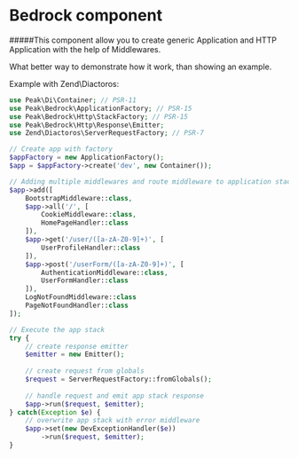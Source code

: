 # Bedrock component

#####This component allow you to create generic Application and HTTP Application with the help of Middlewares.

What better way to demonstrate how it work, than showing an example.


Example with Zend\Diactoros: 
```php
use Peak\Di\Container; // PSR-11
use Peak\Bedrock\ApplicationFactory; // PSR-15
use Peak\Bedrock\Http\StackFactory; // PSR-15
use Peak\Bedrock\Http\Response\Emitter;
use Zend\Diactoros\ServerRequestFactory; // PSR-7

// Create app with factory
$appFactory = new ApplicationFactory();
$app = $appFactory->create('dev', new Container());

// Adding multiple middlewares and route middleware to application stack
$app->add([
    BootstrapMiddleware::class,
    $app->all('/', [
        CookieMiddleware::class,
        HomePageHandler::class
    ]),
    $app->get('/user/([a-zA-Z0-9]+)', [
        UserProfileHandler::class
    ]),
    $app->post('/userForm/([a-zA-Z0-9]+)', [
        AuthenticationMiddleware::class,
        UserFormHandler::class
    ]),
    LogNotFoundMiddleware::class
    PageNotFoundHandler::class
]);

// Execute the app stack
try {
    // create response emitter
    $emitter = new Emitter();
    
    // create request from globals
    $request = ServerRequestFactory::fromGlobals();
    
    // handle request and emit app stack response
    $app->run($request, $emitter);
} catch(Exception $e) {
    // overwrite app stack with error middleware
    $app->set(new DevExceptionHandler($e))
        ->run($request, $emitter);
}

```